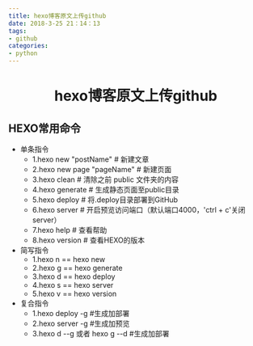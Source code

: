 ```yaml
---
title: hexo博客原文上传github
date: 2018-3-25 21：14：13
tags: 
- github
categories: 
- python
---
```


# <center>hexo博客原文上传github</center>
## HEXO常用命令
- 单条指令
    - 1.hexo new "postName" # 新建文章
    - 2.hexo new page "pageName" # 新建页面
    - 3.hexo clean # 清除之前 public 文件夹的内容
    - 4.hexo generate # 生成静态页面至public目录
    - 5.hexo deploy # 将.deploy目录部署到GitHub
    - 6.hexo server # 开启预览访问端口（默认端口4000，'ctrl + c'关闭server）
    - 7.hexo help # 查看帮助
    - 8.hexo version # 查看HEXO的版本
- 简写指令
    - 1.hexo n == hexo new
    - 2.hexo g == hexo generate
    - 3.hexo d == hexo deploy
    - 4.hexo s == hexo server
    - 5.hexo v == hexo version
- 复合指令
    - 1.hexo deploy -g #生成加部署
    - 2.hexo server -g #生成加预览
    - 3.hexo d --g 或者 hexo g --d #生成加部署